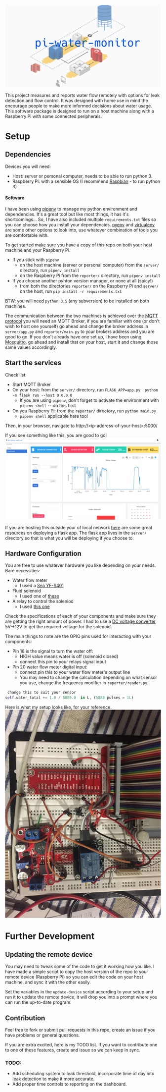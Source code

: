 ![](assets/cover.png)

This project measures and reports water flow remotely with options for leak detection and flow control. It was designed with home use in mind the encourage people to make more informed decisions about water usage. This software package is designed to run on a host machine along with a Raspberry Pi with some connected peripherals.

# Setup
## Dependencies

Devices you will need:
- Host: server or personal computer, needs to be able to run python 3.
- Raspberry Pi: with a sensible OS (I recommend [Raspbian](https://www.raspberrypi.org/downloads/raspbian/) - to run python 3)

#### Software

I have been using [pipenv](https://github.com/pypa/pipenv) to manage my python environment and dependencies. It's a great tool but like most things, it has it's shortcomings... So, I have also included multiple `requirements.txt` files so you can choose how you install your dependencies. [pyenv](https://github.com/pyenv/pyenv) and [virtualenv](https://virtualenv.pypa.io/en/latest/) are some other options to look into, use whatever combination of tools you are comfortable with.

To get started make sure you have a copy of this repo on both your host machine and your Raspberry Pi.
- If you stick with `pipenv`
  - on the host machine (server or personal computer) from the `server/` directory, run `pipenv install`
  - on the Raspberry Pi from the `reporter/` directory, run `pipenv install`
- If you choose another pyhton version manager, or none at all (spicy!)
  - from both the directories `reporter/` on the Raspberry Pi and `server/` on the host, run `pip install -r requirements.txt`

BTW: you will need `python 3.5` (any subversion) to be installed on both machines.

The communication between the two machines is achieved over the [MQTT protocol](https://mqtt.org/faq) you will need an MQTT Broker, if you are familiar with one (or don't wish to host one yourself) go ahead and change the broker address in `server/app.py` and `reporter/main.py` to your brokers address and you are good to go.
If you don't already have one set up, I have been using [Mosquitto](https://mosquitto.org/), go ahead and install that on your host, start it and change those same values accordingly.

## Start the services
Check list:
- Start MQTT Broker
- On your host: from the `server/` directory, run `FLASK_APP=app.py  python -m flask run --host 0.0.0.0`
  - If you are using `pipenv`, don't forget to activate the environment with `pipenv shell` -- do this first
- On you Raspberry Pi: from the `reporter/` directory, run `python main.py`
  -  `pipenv shell` applicable here too!

Then, in your browser, navigate to http://\<ip-address-of-your-host\>:5000/

If you see something like this, you are good to go!
![](assets/dash.png)

If you are hosting this outside your of local network [here](http://flask.pocoo.org/docs/1.0/deploying/) are some great resources on deploying a flask app. The flask app lives in the `server/` directory so that is what you will be deploying if you choose to.

## Hardware Configuration

You are free to use whatever hardware you like depending on your needs. 
Bare necessities:
- Water flow meter
  - I used a [Sea YF-S401](https://www.dfrobot.com/wiki/index.php/Water_Flow_Sensor_-_1/8%22_SKU:_SEN0216)
- Fluid solenoid
  - I used one of [these](https://www.ebay.com.au/i/303011594323?chn=ps)
- A relay to control the soleniod
  - I used [this one](https://www.auselectronicsdirect.com.au/5v-relay-board-module-for-arduino-projects?gclid=EAIaIQobChMIyOf5qM3M4AIV1AorCh2GdQuqEAkYBiABEgLAlPD_BwE)

Check the specifications of each of your components and make sure they are getting the right amount of power. I had to use a [DC voltage converter](https://www.banggood.com/XL6019-5A-DC-DC-Adjustable-Boost-Power-Module-High-Power-Step-Up-Board-p-1144076.html?utm_design=41&utm_source=emarsys&utm_medium=Shipoutinform171129&utm_campaign=trigger-emarsys&utm_content=Winna&sc_src=email_2671705&sc_eh=c68e4cc37e1f41321&sc_llid=9532774&sc_lid=104858042&sc_uid=wSpXanoMGf&cur_warehouse=CN) 5V->12V to get the required voltage for the solenoid.

The main things to note are the GPIO pins used for interacting with your components:
- Pin 18 is the signal to turn the water off:
  - HIGH value means water is off (solenoid closed)
  - connect this pin to your relays signal input
- Pin 20 water flow meter digital input:
  - connect pin this to your water flow meter's output line
  - You may need to change the calculation depending on what sensor you use, change the frequency modifier in `reporter/reader.py`. 

``` python
 change this to suit your sensor
self.water_total += 1.0 / 5880.0  in L, (5880 pulses = 1L)

```

Here is what my setup looks like, for your reference.
![](assets/hardware.jpg)
# Further Development
## Updating the remote device
You may need to tweak some of the code to get it working how you like. I have made a simple script to copy the host version of the repo to your remote device (Raspberry Pi) so you can edit the code on your host machine, and sync it with the other easily.

Set the variables in the `update-device` script according to your setup and run it to update the remote device, it will drop you into a prompt where you can run the up-to-date program.

## Contribution
Feel free to fork or submit pull requests in this repo, create an issue if you have problems or general questions.

If you are extra excited, here is my TODO list. If you want to contribute one to one of these features, create and issue so we can keep in sync.

### TODO:
- Add scheduling system to leak threshold, incorporate time of day into leak detection to make it more accurate.
- Add proper time controls to reporting on the dashboard.